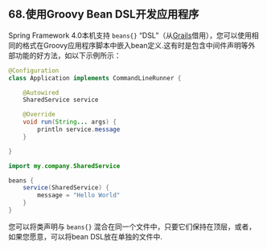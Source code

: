 ## 68.使用Groovy Bean DSL开发应用程序

Spring Framework 4.0本机支持 `beans{}` “DSL”（从[Grails](http://grails.org/)借用），您可以使用相同的格式在Groovy应用程序脚本中嵌入bean定义.这有时是包含中间件声明等外部功能的好方法，如以下示例所示：

```java
@Configuration
class Application implements CommandLineRunner {

	@Autowired
	SharedService service

	@Override
	void run(String... args) {
		println service.message
	}

}

import my.company.SharedService

beans {
	service(SharedService) {
		message = "Hello World"
	}
}
```

您可以将类声明与 `beans{}` 混合在同一个文件中，只要它们保持在顶层，或者，如果您愿意，可以将bean DSL放在单独的文件中.
